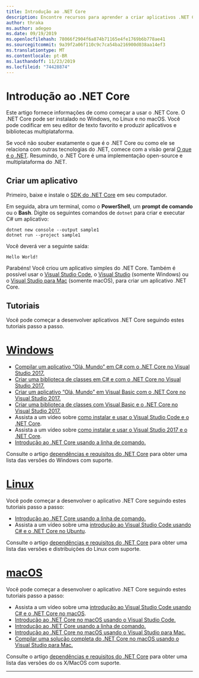 ```yaml
---
title: Introdução ao .NET Core
description: Encontre recursos para aprender a criar aplicativos .NET Core no Windows, Linux e macOS.
author: thraka
ms.author: adegeo
ms.date: 09/19/2019
ms.openlocfilehash: 78066f2904f6a874b71165e4fe1769b6b778ae41
ms.sourcegitcommit: 9a39f2a06f110c9c7ca54ba216900d038aa14ef3
ms.translationtype: MT
ms.contentlocale: pt-BR
ms.lasthandoff: 11/23/2019
ms.locfileid: "74428874"
---
```

# <a name="get-started-with-net-core"></a>Introdução ao .NET Core

Este artigo fornece informações de como começar a usar o .NET Core. O .NET Core pode ser instalado no Windows, no Linux e no macOS. Você pode codificar em seu editor de texto favorito e produzir aplicativos e bibliotecas multiplataforma. 

Se você não souber exatamente o que é o .NET Core ou como ele se relaciona com outras tecnologias do .NET, comece com a visão geral [O que é o .NET](https://dotnet.microsoft.com/learn/dotnet/what-is-dotnet). Resumindo, o .NET Core é uma implementação open-source e multiplataforma do .NET.

## <a name="create-an-application"></a>Criar um aplicativo

Primeiro, baixe e instale o [SDK do .NET Core](https://dotnet.microsoft.com/download) em seu computador.

Em seguida, abra um terminal, como o **PowerShell**, um **prompt de comando** ou o **Bash**. Digite os seguintes comandos de `dotnet` para criar e executar C# um aplicativo:

```dotnetcli
dotnet new console --output sample1
dotnet run --project sample1
```

Você deverá ver a seguinte saída:

```console
Hello World!
```

Parabéns! Você criou um aplicativo simples do .NET Core. Também é possível usar o [Visual Studio Code](tutorials/with-visual-studio-code.md), o [Visual Studio](tutorials/with-visual-studio.md) (somente Windows) ou o [Visual Studio para Mac](tutorials/using-on-mac-vs.md) (somente macOS), para criar um aplicativo .NET Core.

## <a name="tutorials"></a>Tutoriais

Você pode começar a desenvolver aplicativos .NET Core seguindo estes tutoriais passo a passo.

<!-- markdownlint-disable MD025 -->

# <a name="windowstabwindows"></a>[Windows](#tab/windows)

- [Compilar um aplicativo “Olá, Mundo” em C# com o .NET Core no Visual Studio 2017.](./tutorials/with-visual-studio.md)
- [Criar uma biblioteca de classes em C# e com o .NET Core no Visual Studio 2017.](./tutorials/library-with-visual-studio.md)
- [Criar um aplicativo “Olá, Mundo” em Visual Basic com o .NET Core no Visual Studio 2017.](./tutorials/vb-with-visual-studio.md)
- [Criar uma biblioteca de classes com Visual Basic e o .NET Core no Visual Studio 2017.](./tutorials/vb-library-with-visual-studio.md)  
- Assista a um vídeo sobre [como instalar e usar o Visual Studio Code e o .NET Core](https://channel9.msdn.com/Blogs/dotnet/Get-started-with-VS-Code-using-CSharp-and-NET-Core/).
- Assista a um vídeo sobre [como instalar e usar o Visual Studio 2017 e o .NET Core](https://channel9.msdn.com/Blogs/dotnet/Get-Started-NET-Core-Visual-Studio-2017/).
- [Introdução ao .NET Core usando a linha de comando.](tutorials/using-with-xplat-cli.md)

Consulte o artigo [dependências e requisitos do .NET Core](install/dependencies.md?tabs=netcore30&pivots=os-windows) para obter uma lista das versões do Windows com suporte.

# <a name="linuxtablinux"></a>[Linux](#tab/linux)

Você pode começar a desenvolver o aplicativo .NET Core seguindo estes tutoriais passo a passo:

- [Introdução ao .NET Core usando a linha de comando.](tutorials/using-with-xplat-cli.md)
- Assista a um vídeo sobre uma [introdução ao Visual Studio Code usando C# e o .NET Core no Ubuntu](https://channel9.msdn.com/Blogs/dotnet/Get-started-with-VS-Code-Csharp-dotnet-Core-Ubuntu).

Consulte o artigo [dependências e requisitos do .NET Core](install/dependencies.md?tabs=netcore30&pivots=os-linux) para obter uma lista das versões e distribuições do Linux com suporte.

# <a name="macostabmacos"></a>[macOS](#tab/macos)

Você pode começar a desenvolver o aplicativo .NET Core seguindo estes tutoriais passo a passo:

- Assista a um vídeo sobre uma [introdução ao Visual Studio Code usando C# e o .NET Core no macOS](https://channel9.msdn.com/Blogs/dotnet/Get-started-VSCode-NET-Core-Mac).
- [Introdução ao .NET Core no macOS usando o Visual Studio Code.](tutorials/using-on-macos.md)
- [Introdução ao .NET Core usando a linha de comando.](tutorials/using-with-xplat-cli.md)
- [Introdução ao .NET Core no macOS usando o Visual Studio para Mac.](tutorials/using-on-mac-vs.md)
- [Compilar uma solução completa do .NET Core no macOS usando o Visual Studio para Mac.](tutorials/using-on-mac-vs-full-solution.md)

Consulte o artigo [dependências e requisitos do .NET Core](install/dependencies.md?tabs=netcore30&pivots=os-macos) para obter uma lista das versões do os X/MacOS com suporte.

---
